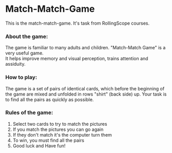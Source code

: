 # Match-Match-Game
This is the match-match-game.
It's task from RollingScope courses.

### About the game:
The game is familiar to many adults and children. "Match-Match Game" is a very useful game.<br>
It helps improve memory and visual perception, trains attention and assiduity.

### How to play:
The game is a set of pairs of identical cards, which before the beginning of the game are mixed
and unfolded in rows "shirt" (back side) up. Your task is to find all the pairs as quickly as possible.

### Rules of the game:
1. Select two cards to try to match the pictures
2. If you match the pictures you can go again
3. If they don't match it's the computer turn them
4. To win, you must find all the pairs
5. Good luck and Have fun!

